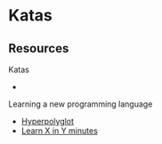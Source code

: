 # Katas

## Resources

Katas

- []()

Learning a new programming language

- [Hyperpolyglot](http://hyperpolyglot.org)
- [Learn X in Y minutes](https://learnxinyminutes.com)
